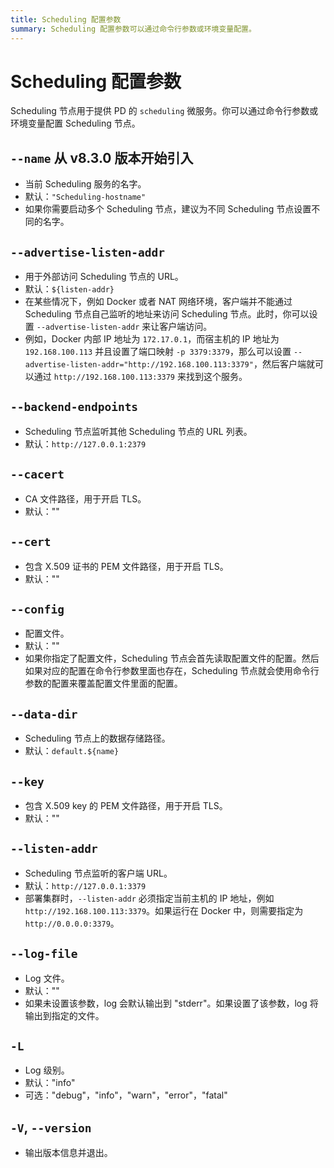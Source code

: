 ```yaml
---
title: Scheduling 配置参数
summary: Scheduling 配置参数可以通过命令行参数或环境变量配置。
---
```


# Scheduling 配置参数

Scheduling 节点用于提供 PD 的 `scheduling` 微服务。你可以通过命令行参数或环境变量配置 Scheduling 节点。

## `--name` <span class="version-mark">从 v8.3.0 版本开始引入</span>

+ 当前 Scheduling 服务的名字。
+ 默认：`"Scheduling-hostname"`
+ 如果你需要启动多个 Scheduling 节点，建议为不同 Scheduling 节点设置不同的名字。

## `--advertise-listen-addr`

- 用于外部访问 Scheduling 节点的 URL。
- 默认：`${listen-addr}`
- 在某些情况下，例如 Docker 或者 NAT 网络环境，客户端并不能通过 Scheduling 节点自己监听的地址来访问 Scheduling 节点。此时，你可以设置 `--advertise-listen-addr` 来让客户端访问。
- 例如，Docker 内部 IP 地址为 `172.17.0.1`，而宿主机的 IP 地址为 `192.168.100.113` 并且设置了端口映射 `-p 3379:3379`，那么可以设置 `--advertise-listen-addr="http://192.168.100.113:3379"`，然后客户端就可以通过 `http://192.168.100.113:3379` 来找到这个服务。

## `--backend-endpoints`

- Scheduling 节点监听其他 Scheduling 节点的 URL 列表。
- 默认：`http://127.0.0.1:2379`

## `--cacert`

- CA 文件路径，用于开启 TLS。
- 默认：""

## `--cert`

- 包含 X.509 证书的 PEM 文件路径，用于开启 TLS。
- 默认：""

## `--config`

- 配置文件。
- 默认：""
- 如果你指定了配置文件，Scheduling 节点会首先读取配置文件的配置。然后如果对应的配置在命令行参数里面也存在，Scheduling 节点就会使用命令行参数的配置来覆盖配置文件里面的配置。

## `--data-dir`

- Scheduling 节点上的数据存储路径。
- 默认：`default.${name}`

## `--key`

- 包含 X.509 key 的 PEM 文件路径，用于开启 TLS。
- 默认：""

## `--listen-addr`

- Scheduling 节点监听的客户端 URL。
- 默认：`http://127.0.0.1:3379`
- 部署集群时，`--listen-addr` 必须指定当前主机的 IP 地址，例如 `http://192.168.100.113:3379`。如果运行在 Docker 中，则需要指定为 `http://0.0.0.0:3379`。

## `--log-file`

- Log 文件。
- 默认：""
- 如果未设置该参数，log 会默认输出到 "stderr"。如果设置了该参数，log 将输出到指定的文件。

## `-L`

- Log 级别。
- 默认："info"
- 可选："debug"，"info"，"warn"，"error"，"fatal"

## `-V`, `--version`

- 输出版本信息并退出。
